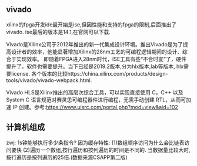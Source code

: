 ## vivado
xilinx的fpga开发ide最开始是ise,但因性能和支持的fpga的限制,后面推出了vivado. ise最后的版本是14.1,在官网可以下载.

Vivado是Xilinx公司于2012年推出的新一代集成设计环境。推出Vivado是为了提高设计者的效率，他能显著增加Xilinx的28nm工艺的可编程逻辑期间的设计、综合于实现效率。
即随着FPGA进入28nm时代，ISE工具有些“不合时宜”了，硬件提升了，软件也需要提升。当下已经是2019.2版本,分为hlx版本,lab等版本, hlx需要license.
各个版本的比较https://china.xilinx.com/products/design-tools/vivado/vivado-webpack.html.


Vivado HLS是Xilinx推出的高层次综合工具，可以实现直接使用 C，C++ 以及 System C 语言规范对赛灵思可编程器件进行编程，无需手动创建 RTL，从而可加速 IP 创建。参考:https://www.uisrc.com/portal.php?mod=view&aid=102


## 计算机组成
zwj: 1s钟能够执行多少条指令? 
因为缓存特性: 
(1)数组顺序访问为什么会比链表访问要快
(2)遍历一个数组,按行遍历和按列遍历的时间是不同的. 当数据量比较大时,按行遍历是按列遍历的25倍.(数据来源CSAPP第二版) 